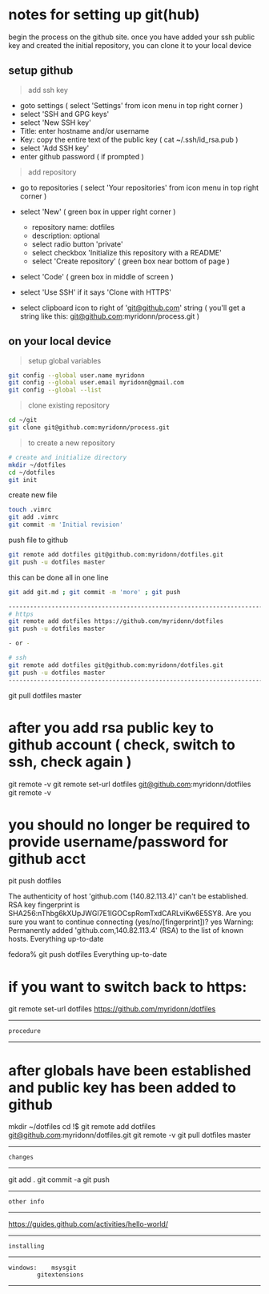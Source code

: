 # notes for setting up git(hub)
begin the process on the github site.  once you have added your ssh public key and created the initial repository, you can clone it to your local device

## setup github
> add ssh key
- goto settings  ( select 'Settings' from icon menu in top right corner )
- select 'SSH and GPG keys'
- select 'New SSH key'
- Title: enter hostname and/or username
- Key: copy the entire text of the public key  ( cat ~/.ssh/id_rsa.pub )
- select 'Add SSH key'
- enter github password  ( if prompted )

> add repository
- go to repositories  ( select 'Your repositories' from icon menu in top right corner )
- select 'New'  ( green box in upper right corner )

	- repository name: dotfiles
	- description: optional
	- select radio button 'private'
	- select checkbox 'Initialize this repository with a README'
	- select 'Create repository'  ( green box near bottom of page )

- select 'Code'  ( green box in middle of screen )
- select 'Use SSH' if it says 'Clone with HTTPS'
- select clipboard icon to right of 'git@github.com' string
  ( you'll get a string like this:  git@github.com:myridonn/process.git )

## on your local device
> setup global variables
```sh
git config --global user.name myridonn
git config --global user.email myridonn@gmail.com
git config --global --list
```

> clone existing repository
```sh
cd ~/git
git clone git@github.com:myridonn/process.git
```

> to create a new repository
```sh
# create and initialize directory
mkdir ~/dotfiles
cd ~/dotfiles
git init
```
create new file
```sh
touch .vimrc
git add .vimrc
git commit -m 'Initial revision'
```
push file to github
```sh
git remote add dotfiles git@github.com:myridonn/dotfiles.git
git push -u dotfiles master
```

this can be done all in one line

```sh
git add git.md ; git commit -m 'more' ; git push
```

```sh
-------------------------------------------------------------------------------
# https
git remote add dotfiles https://github.com/myridonn/dotfiles
git push -u dotfiles master

- or -

# ssh
git remote add dotfiles git@github.com:myridonn/dotfiles.git
git push -u dotfiles master
-------------------------------------------------------------------------------
```

git pull dotfiles master

# after you add rsa public key to github account  ( check, switch to ssh, check again )
git remote -v
git remote set-url dotfiles git@github.com:myridonn/dotfiles
git remote -v

# you should no longer be required to provide username/password for github acct
pit push dotfiles

The authenticity of host 'github.com (140.82.113.4)' can't be established.
RSA key fingerprint is SHA256:nThbg6kXUpJWGl7E1IGOCspRomTxdCARLviKw6E5SY8.
Are you sure you want to continue connecting (yes/no/[fingerprint])? yes
Warning: Permanently added 'github.com,140.82.113.4' (RSA) to the list of known hosts.
Everything up-to-date

fedora% git push dotfiles
Everything up-to-date

# if you want to switch back to https:
git remote set-url dotfiles https://github.com/myridonn/dotfiles

-------------------------------------------------------------------------------
	procedure
-------------------------------------------------------------------------------

# after globals have been established and public key has been added to github
mkdir ~/dotfiles
cd !$
git remote add dotfiles git@github.com:myridonn/dotfiles.git
git remote -v
git pull dotfiles master

-------------------------------------------------------------------------------
	changes
-------------------------------------------------------------------------------

git add .
git commit -a
git push

-------------------------------------------------------------------------------
	other info
-------------------------------------------------------------------------------

https://guides.github.com/activities/hello-world/

-------------------------------------------------------------------------------
	installing
-------------------------------------------------------------------------------

	windows:	msysgit
			gitextensions

-------------------------------------------------------------------------------
